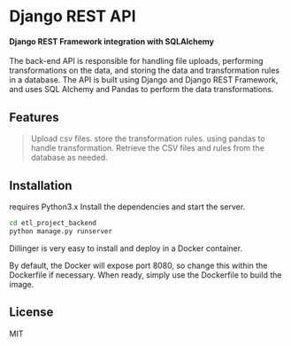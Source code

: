 # Django REST API

#### Django REST Framework integration with SQLAlchemy

The back-end API is responsible for handling file uploads, performing transformations on the data, and storing the data and transformation rules in a database. The API is built using Django and Django REST Framework, and uses SQL Alchemy and Pandas to perform the data transformations.

## Features

> Upload csv files.
> store the transformation rules.
> using pandas to handle transformation.
> Retrieve the CSV files and rules from the database as needed.

## Installation

requires Python3.x
Install the dependencies and start the server.

```zsh
cd etl_project_backend
python manage.py runserver
```

Dillinger is very easy to install and deploy in a Docker container.

By default, the Docker will expose port 8080, so change this within the
Dockerfile if necessary. When ready, simply use the Dockerfile to
build the image.

## License

MIT
